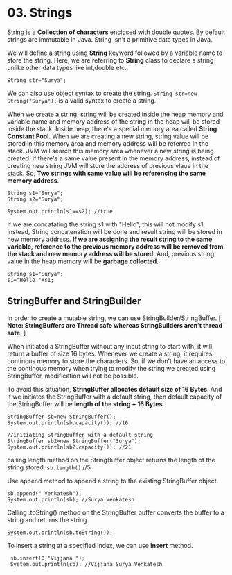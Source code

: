 # 03. Strings

String is a **Collection of characters** enclosed with double quotes. By default strings are immutable in Java. String isn't a primitive data types in Java.

We will define a string using **String** keyword followed by a variable name to store the string. Here, we are referring to **String** class to declare a string unlike other data types like int,double etc..

`String str="Surya";`

We can also use object syntax to create the string. `String str=new String("Surya");` is a valid syntax to create a string.

When we create a string, string will be created inside the heap memory and variable name and memory address of the string in the heap will be stored inside the stack. Inside heap, there's a special memory area called **String Constant Pool**. When we are creating a new string, string value will be stored in this memory area and memory address will be referred in the stack. JVM will search this memory area whenever a new string is being created. if there's a same value present in the memory address, instead of creating new string JVM will store the address of previous vlaue in the stack. So, **Two strings with same value will be referencing the same memory address**.

    String s1="Surya";
    String s2="Surya";

    System.out.println(s1==s2); //true

If we are concatating the string s1 with "Hello", this will not modify s1. Instead, String concatenation will be done and result string will be stored in new memory address. **If we are assigning the result string to the same variable, reference to the previous memory address will be removed from the stack and new memory address will be stored**. And, previous string value in the heap memory will be **garbage collected**.

    String s1="Surya";
    s1="Hello "+s1;

## StringBuffer and StringBuilder

In order to create a mutable string, we can use StringBuilder/StringBuffer. [ **Note: StringBuffers are Thread safe whereas StringBuilders aren't thread safe**. ]<br>

When initiated a StringBuffer without any input string to start with, it will return a buffer of size 16 bytes. Whenever we create a string, it requires continous memory to store the characters. So, if we don't have an access to the continous memory when trying to modify the string we created using StringBuffer, modification will not be possible.<BR>

To avoid this situation, **StringBuffer allocates default size of 16 Bytes**. And if we initiates the StringBuffer with a default string, then default capacity of the StringBuffer will be **length of the string + 16 Bytes**.

    StringBuffer sb=new StringBuffer();
    System.out.println(sb.capacity()); //16

    //initiating StringBuffer with a default string
    StringBuffer sb2=new StringBuffer("Surya");
    System.out.println(sb2.capacity()); //21

calling length method on the StringBuffer object returns the length of the string stored.
`sb.length()` //5<br>

Use append method to append a string to the existing StringBuffer object.

    sb.append(" Venkatesh");
    System.out.println(sb); //Surya Venkatesh

Calling .toString() method on the StringBuffer buffer converts the buffer to a string and returns the string.

`System.out.println(sb.toString());`<br>

To insert a string at a specified index, we can use **insert** method.

     sb.insert(0,"Vijjana ");
     System.out.println(sb); //Vijjana Surya Venkatesh

